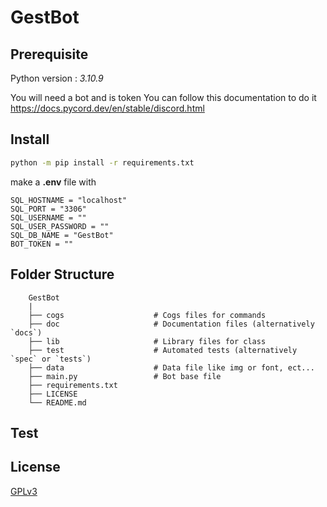 # GestBot

## Prerequisite

Python version : *3.10.9*

You will need a bot and is token 
You can follow this documentation to do it 
https://docs.pycord.dev/en/stable/discord.html

## Install

``` Bash
python -m pip install -r requirements.txt
```
make a **.env** file with
``` Env
SQL_HOSTNAME = "localhost"
SQL_PORT = "3306"
SQL_USERNAME = ""
SQL_USER_PASSWORD = ""
SQL_DB_NAME = "GestBot"
BOT_TOKEN = ""
```

## Folder Structure

```
    GestBot
    |
    ├── cogs                    # Cogs files for commands
    ├── doc                     # Documentation files (alternatively `docs`)
    ├── lib                     # Library files for class
    ├── test                    # Automated tests (alternatively `spec` or `tests`)
    ├── data                    # Data file like img or font, ect...
    ├── main.py                 # Bot base file
    ├── requirements.txt
    ├── LICENSE
    └── README.md
```

## Test


## License

[GPLv3](https://choosealicense.com/licenses/gpl-3.0/)
